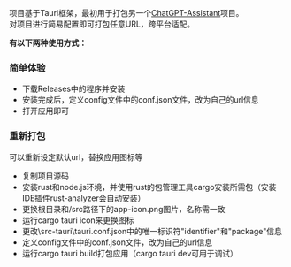 项目基于Tauri框架，最初用于打包另一个[ChatGPT-Assistant](https://github.com/PierXuY/ChatGPT-Assistant)项目。    
对项目进行简易配置即可打包任意URL，跨平台适配。   


**有以下两种使用方式：**


### 简单体验
- 下载Releases中的程序并安装
- 安装完成后，定义config文件中的conf.json文件，改为自己的url信息
- 打开应用即可

### 重新打包
可以重新设定默认url，替换应用图标等
- 复制项目源码
- 安装rust和node.js环境，并使用rust的包管理工具cargo安装所需包（安装IDE插件rust-analyzer会自动安装）
- 更换根目录和/src路径下的app-icon.png图片，名称需一致
- 运行cargo tauri icon来更换图标
- 更改\src-tauri\tauri.conf.json中的唯一标识符"identifier"和"package"信息
- 定义config文件中的conf.json文件，改为自己的url信息
- 运行cargo tauri build打包应用（cargo tauri dev可用于调试）

